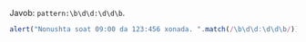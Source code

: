 Javob: `pattern:\b\d\d:\d\d\b`.

```js run
alert("Nonushta soat 09:00 da 123:456 xonada. ".match(/\b\d\d:\d\d\b/)); // 09:00
```
